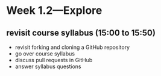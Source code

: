 # Week 1.2—Explore

## revisit course syllabus (15:00 to 15:50)

- revisit forking and cloning a GitHub repository
- go over course syllabus
- discuss pull requests in GitHub
- answer syllabus questions
